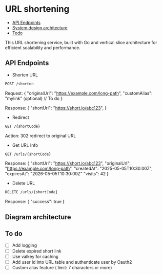 # URL shortening

- [API Endpoints](#api-endpoints)
- [System design architecture](#diagram-architecture)
- [Todo](#to-do)
<!--toc:end-->

This URL shortening service, built with Go and vertical slice  architecture for
efficient scalability and performance.

## API Endpoints

- Shorten URL

```bash
POST /shorten
```

Request: {
    "originalUrl": "<https://example.com/long-path>",
    "customAlias": "mylink" (optional) // To do
}

Response: {
    "shortUrl": "<https://short.io/abc123>",
    <!-- "originalUrl": "<https://example.com/long-path>", -->
    <!-- "createdAt": "2025-05-05T10:30:00Z", -->
    <!-- "expiresAt": "2026-05-05T10:30:00Z" (optional) -->
}

- Redirect

```bash
GET /{shortCode}
```

Action: 302 redirect to original URL

- Get URL Info

```bash
GET /urls/{shortCode}
```

Response: {
    "shortUrl": "<https://short.io/abc123>",
    "originalUrl": "<https://example.com/long-path>",
    "createdAt": "2025-05-05T10:30:00Z",
    "expiresAt": "2026-05-05T10:30:00Z"
    "visits": 42
}

- Delete URL

```bash
DELETE /urls/{shortCode}
```

Response: { "success": true }

## Diagram architecture

## To do
- [ ] Add logging
- [ ] Delete expired short link
- [ ] Use valkey for caching
- [ ] Add user id into URL table and authenticate user by Oauth2
- [ ] Custom alias feature ( limit: 7 characters or more)
